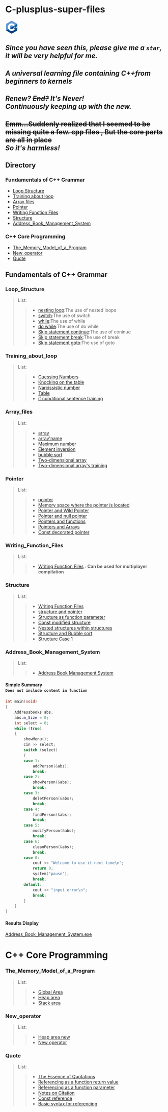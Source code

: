 # C-plusplus-super-files

<p align="left"> <a href="https://www.w3schools.com/cpp/" target="_blank" rel="noreferrer"> <img src="https://raw.githubusercontent.com/devicons/devicon/master/icons/cplusplus/cplusplus-original.svg" alt="cplusplus" width="40" height="40"/> </a> </p>

## ***Since you have seen this, please give me a `star`, it will be very helpful for me.***

## ***A universal learning file containing C++from beginners to kernels***
## ***Renew?*** ***~~End?~~*** ***It's Never!*** <br/> ***Continuously keeping up with the new.*** <br/>
## ~~Emm...Suddenly realized that I seemed to be missing quite a few. cpp files , But the core parts are all in place~~<br/>***So it's harmless!***<br/>

## Directory

### Fundamentals of C++ Grammar

* [Loop Structure](#loop_structure)
* [Training about loop](#training_about_loop)
* [Array files](#array_files)
* [Pointer](#pointer)
* [Writing Function Files](#writing_function_files)
* [Structure](#structure)
* [Address_Book_Management_System](#address_book_management_system)

### C++ Core Programming

* [The_Memory_Model_of_a_Program](#the_memory_model_of_a_program)
* [New_operator](#new_operator)
* [Quote](#quote)

## Fundamentals of C++ Grammar

### Loop_Structure
>
> List:
>>
>> * [nesting loop](https://github.com/super-yjt/My--C-plusplus-super-files/blob/main/Loop%20Structure/nesting%20loop.cpp):The use of nested loops
>> * [switch](https://github.com/super-yjt/My--C-plusplus-super-files/blob/main/Loop%20Structure/switch.cpp):The use of switch
>> * [while](https://github.com/super-yjt/My--C-plusplus-super-files/blob/main/Loop%20Structure/while.cpp):The use of while
>> * [do while](https://github.com/super-yjt/My--C-plusplus-super-files/blob/main/Loop%20Structure/Do%20while.cpp):The use of do while
>> * [Skip statement continue](https://github.com/super-yjt/My--C-plusplus-super-files/blob/main/Loop%20Structure/Skip%20statement%20continue.cpp):The use of coninue
>> * [Skip statement break](https://github.com/super-yjt/My--C-plusplus-super-files/blob/main/Loop%20Structure/Skip%20statement%20break.cpp):The use of break
>> * [Skip statement goto](https://github.com/super-yjt/My--C-plusplus-super-files/blob/main/Loop%20Structure/Skip%20statement%20goto.cpp):The use of goto

### Training_about_loop
>
> List:
>>
>> * [Guessing Numbers](https://github.com/super-yjt/My--C-plusplus-super-files/blob/main/training/Guessing%20Numbers.cpp)
>> * [Knocking on the table](https://github.com/super-yjt/My--C-plusplus-super-files/blob/main/training/Knocking%20on%20the%20table.cpp)
>> * [Narcissistic number](https://github.com/super-yjt/My--C-plusplus-super-files/blob/main/training/Narcissistic%20number.cpp)
>> * [Table](https://github.com/super-yjt/My--C-plusplus-super-files/blob/main/training/Table.cpp)
>> * [if conditional sentence training](https://github.com/super-yjt/My--C-plusplus-super-files/blob/main/training/if%20conditional%20sentence%20training.cpp)

### Array_files
>
> List:
>>
>> * [array](https://github.com/super-yjt/My--C-plusplus-super-files/blob/main/array%20files/array.cpp)
>> * [array'name](https://github.com/super-yjt/My--C-plusplus-super-files/blob/main/array%20files/array'name.cpp)
>> * [Maximum number](https://github.com/super-yjt/My--C-plusplus-super-files/blob/main/array%20files/Maximum%20number.cpp)
>> * [Element inversion](https://github.com/super-yjt/My--C-plusplus-super-files/blob/main/array%20files/Element%20inversion.cpp)
>> * [bubble sort](https://github.com/super-yjt/My--C-plusplus-super-files/blob/main/array%20files/bubble%20sort.cpp)
>> * [Two-dimensional array](https://github.com/super-yjt/My--C-plusplus-super-files/blob/main/array%20files/Two-dimensional%20array.cpp)
>> * [Two-dimensional array's training](https://github.com/super-yjt/My--C-plusplus-super-files/blob/main/array%20files/Two-dimensional%20array's%20training.cpp)

### Pointer
>
> List:
>>
>> * [pointer](https://github.com/super-yjt/My--C-plusplus-super-files/blob/main/pointer/pointer.cpp)
>> * [Memory space where the pointer is located](https://github.com/super-yjt/My--C-plusplus-super-files/blob/main/pointer/Memory%20space%20where%20the%20pointer%20is%20located.cpp)
>> * [Pointer and Wild Pointer](https://github.com/super-yjt/My--C-plusplus-super-files/blob/main/pointer/Pointer%20and%20Wild%20Pointer.cpp)
>> * [Pointer and null pointer](https://github.com/super-yjt/My--C-plusplus-super-files/blob/main/pointer/Pointer%20and%20null%20pointer.cpp)
>> * [Pointers and functions](https://github.com/super-yjt/My--C-plusplus-super-files/blob/main/pointer/Pointers%20and%20functions.cpp)
>> * [Pointers and Arrays](https://github.com/super-yjt/My--C-plusplus-super-files/blob/main/pointer/Pointers%20and%20Arrays.cpp)
>> * [Const decorated pointer](https://github.com/super-yjt/My--C-plusplus-super-files/blob/main/pointer/Const%20decorated%20pointer.cpp)

### Writing_Function_Files
>
> List:
>>
>> * [Writing Function Files](https://github.com/super-yjt/My--C-plusplus-super-files/tree/main/Writing%20Function%20Files) : **Can be used for multiplayer compilation**

### Structure
>
> List:
>>
>> * [Writing Function Files](https://github.com/super-yjt/My--C-plusplus-super-files/blob/main/structure/structure.cpp)
>> * [structure and pointer](https://github.com/super-yjt/My--C-plusplus-super-files/blob/main/structure/structure%20and%20pointer.cpp)
>> * [Structure as function parameter](https://github.com/super-yjt/My--C-plusplus-super-files/blob/main/structure/Structure%20as%20function%20parameter.cpp)
>> * [Const modified structure](https://github.com/super-yjt/My--C-plusplus-super-files/blob/main/structure/Const%20modified%20structure.cpp)
>> * [Nested structures within structures](https://github.com/super-yjt/My--C-plusplus-super-files/blob/main/structure/Nested%20structures%20within%20structures.cpp)
>> * [Structure and Bubble sort](https://github.com/super-yjt/My--C-plusplus-super-files/blob/main/structure/Structure%20and%20Bubble%20sort.cpp)
>> * [Structure Case 1](https://github.com/super-yjt/My--C-plusplus-super-files/blob/main/structure/Structure%20Case%201.cpp)

### Address_Book_Management_System
>
> List:
>>
>> * [Address Book Management System](https://github.com/super-yjt/My--C-plusplus-super-files/blob/main/Address%20Book%20Management%20System/Address%20Book%20Management%20System.cpp)

#### Simple Summary<br/>`Does not include content in function`

``` c++
int main(void)
{
    Addressbooks abs;
    abs.m_Size = 0;
    int select = 0;
    while (true)
    {
        showMenu();
        cin >> select;
        switch (select)
        {
        case 1:
            addPerson(&abs);
            break;
        case 2:
            showPerson(&abs);
            break;
        case 3:
            deletPerson(&abs);
            break;
        case 4:
            findPerson(&abs);
            break;
        case 5:
            modifyPerson(&abs);
            break;
        case 6:
            cleanPerson(&abs);
            break;
        case 0:
            cout << "Welcome to use it next time\n";
            return 0;
            system("pause");
            break;
        default:
            cout << "input error\n";
            break;
        }
    }
}
```

#### Results Display

[Address_Book_Management_System.exe](https://github.com/super-yjt/My--C-plusplus-super-files/blob/main/Address%20Book%20Management%20System/Address%20Book%20Management%20System%20For%20Windows.exe)

# C++ Core Programming

### The_Memory_Model_of_a_Program
>
> List:
>>
>> * [Global Area](https://github.com/super-yjt/My--C-plusplus-super-files/blob/main/The%20Memory%20Model%20of%20a%20Program/Global%20Area.cpp)
>> * [Heap area](https://github.com/super-yjt/My--C-plusplus-super-files/blob/main/The%20Memory%20Model%20of%20a%20Program/Heap%20area.cpp)
>> * [Stack area](https://github.com/super-yjt/My--C-plusplus-super-files/blob/main/The%20Memory%20Model%20of%20a%20Program/Stack%20area.cpp)

### New_operator
>
> List:
>>
>> * [Heap area new](https://github.com/super-yjt/My--C-plusplus-super-files/blob/main/New%20operator/Heap%20area%20new.cpp)
>> * [New operator](https://github.com/super-yjt/My--C-plusplus-super-files/blob/main/New%20operator/New%20operator.cpp)

### Quote
>
> List:
>>
>> * [The Essence of Quotations](https://github.com/super-yjt/My--C-plusplus-super-files/blob/main/Quote/The%20Essence%20of%20Quotations.cpp)
>> * [Referencing as a function return value](https://github.com/super-yjt/My--C-plusplus-super-files/blob/main/Quote/Referencing%20as%20a%20function%20return%20value.cpp)
>> * [Referencing as a function parameter](https://github.com/super-yjt/My--C-plusplus-super-files/blob/main/Quote/Referencing%20as%20a%20function%20parameter.cpp)
>> * [Notes on Citation](https://github.com/super-yjt/My--C-plusplus-super-files/blob/main/Quote/Notes%20on%20Citation.cpp)
>> * [Const reference](https://github.com/super-yjt/My--C-plusplus-super-files/blob/main/Quote/Const%20reference.cpp)
>> * [Basic syntax for referencing](https://github.com/super-yjt/My--C-plusplus-super-files/blob/main/Quote/Basic%20syntax%20for%20referencing.cpp)
